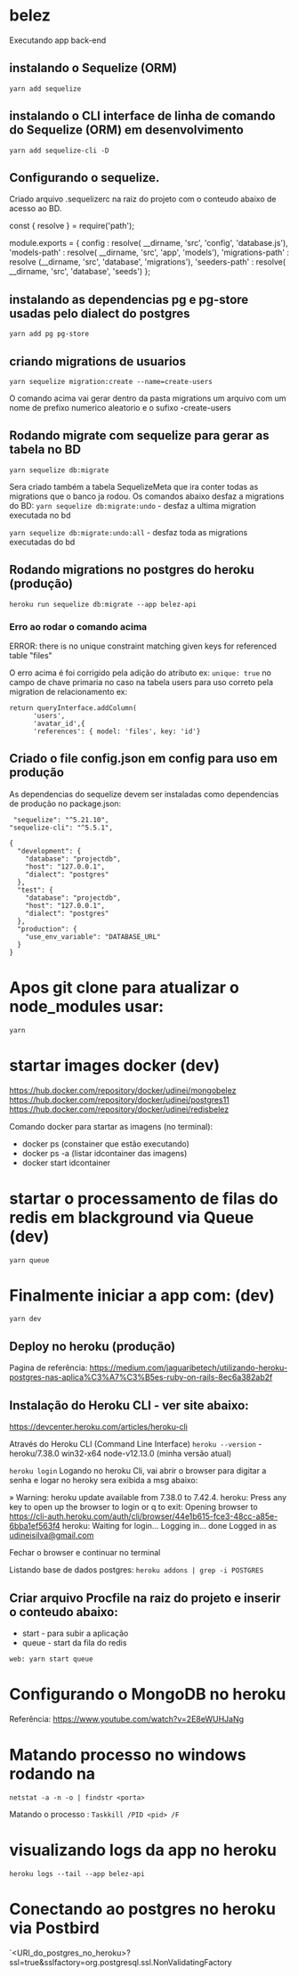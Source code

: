 # belez
Executando app back-end

## instalando o Sequelize (ORM)
`yarn add sequelize`

## instalando o CLI interface de linha de comando do Sequelize (ORM) em desenvolvimento
`yarn add sequelize-cli -D`

## Configurando o sequelize.
Criado arquivo .sequelizerc na raiz do projeto com o conteudo abaixo de acesso ao BD.

const { resolve } = require('path');

module.exports = {
  config : resolve( __dirname, 'src', 'config', 'database.js'),
  'models-path' : resolve( __dirname, 'src', 'app', 'models'),
  'migrations-path' : resolve (__dirname, 'src', 'database', 'migrations'),
  'seeders-path' : resolve( __dirname, 'src', 'database', 'seeds')
};

## instalando as dependencias pg e pg-store usadas pelo dialect do postgres
`yarn add pg pg-store`

## criando migrations de usuarios
`yarn sequelize migration:create --name=create-users`

O comando acima vai gerar dentro da pasta migrations um arquivo com um nome de prefixo numerico aleatorio e o sufixo -create-users

## Rodando migrate com sequelize para gerar as tabela no BD
`yarn sequelize db:migrate`

Sera criado também a tabela SequelizeMeta que ira conter todas
as migrations que o banco ja rodou. Os comandos abaixo desfaz a migrations do BD:
`yarn sequelize db:migrate:undo` - desfaz a ultima migration executada no bd

`yarn sequelize db:migrate:undo:all` - desfaz toda as migrations executadas do bd

## Rodando migrations no postgres do heroku (produção)
`heroku run sequelize db:migrate --app belez-api`

### Erro ao rodar o comando acima
ERROR: there is no unique constraint matching given keys for referenced table "files"

O erro acima é foi corrigido pela adição do atributo ex:
`unique: true`
no campo de chave primaria no caso na tabela users
para uso correto pela migration de relacionamento ex:
~~~
return queryInterface.addColumn(
      'users',
      'avatar_id',{
      'references': { model: 'files', key: 'id'}
~~~

## Criado o file config.json em config para uso em produção
As dependencias do sequelize devem ser instaladas como dependencias
de produção no package.json:

     "sequelize": "^5.21.10",
    "sequelize-cli": "^5.5.1",
~~~
{
  "development": {
    "database": "projectdb",
    "host": "127.0.0.1",
    "dialect": "postgres"
  },
  "test": {
    "database": "projectdb",
    "host": "127.0.0.1",
    "dialect": "postgres"
  },
  "production": {
    "use_env_variable": "DATABASE_URL"
  }
}
~~~


# Apos git clone para atualizar o node_modules usar:
`yarn`

# startar images docker (dev)
https://hub.docker.com/repository/docker/udinei/mongobelez
https://hub.docker.com/repository/docker/udinei/postgres11
https://hub.docker.com/repository/docker/udinei/redisbelez

Comando docker para startar as imagens (no terminal):
- docker ps (constainer que estão executando)
- docker ps -a  (listar idcontainer das imagens)
- docker start idcontainer

# startar o processamento de filas do redis em blackground via Queue (dev)
`yarn queue`

# Finalmente iniciar a app com: (dev)
 `yarn dev`

## Deploy no heroku (produção)
Pagina de referência:
https://medium.com/jaguaribetech/utilizando-heroku-postgres-nas-aplica%C3%A7%C3%B5es-ruby-on-rails-8ec6a382ab2f

## Instalação do Heroku CLI - ver site abaixo:
https://devcenter.heroku.com/articles/heroku-cli

Através do Heroku CLI (Command Line Interface)
`heroku --version`   - heroku/7.38.0 win32-x64 node-v12.13.0 (minha versão atual)

`heroku login`
Logando no heroku Cli, vai abrir o browser para digitar a senha e logar no heroky sera exibida a msg abaixo:

 »   Warning: heroku update available from 7.38.0 to 7.42.4.
heroku: Press any key to open up the browser to login or q to exit:
Opening browser to https://cli-auth.heroku.com/auth/cli/browser/44e1b615-fce3-48cc-a85e-6bba1ef563f4
heroku: Waiting for login...
Logging in... done
Logged in as udineisilva@gmail.com

Fechar o browser e continuar no terminal

Listando base de dados postgres:
`heroku addons | grep -i POSTGRES`

## Criar arquivo Procfile na raiz do projeto e inserir o conteudo abaixo:
- start - para subir a aplicação
- queue - start da fila do redis

`web: yarn start queue`

# Configurando o MongoDB no heroku
Referência:
https://www.youtube.com/watch?v=2E8eWUHJaNg

# Matando processo no windows rodando na <porta>
`netstat -a -n -o | findstr <porta>`

Matando o processo <pid>:
`Taskkill /PID <pid> /F`

# visualizando logs da app no heroku
 `heroku logs --tail --app belez-api`

# Conectando ao postgres no heroku via Postbird
`<URI_do_postgres_no_heroku>?ssl=true&sslfactory=org.postgresql.ssl.NonValidatingFactory
